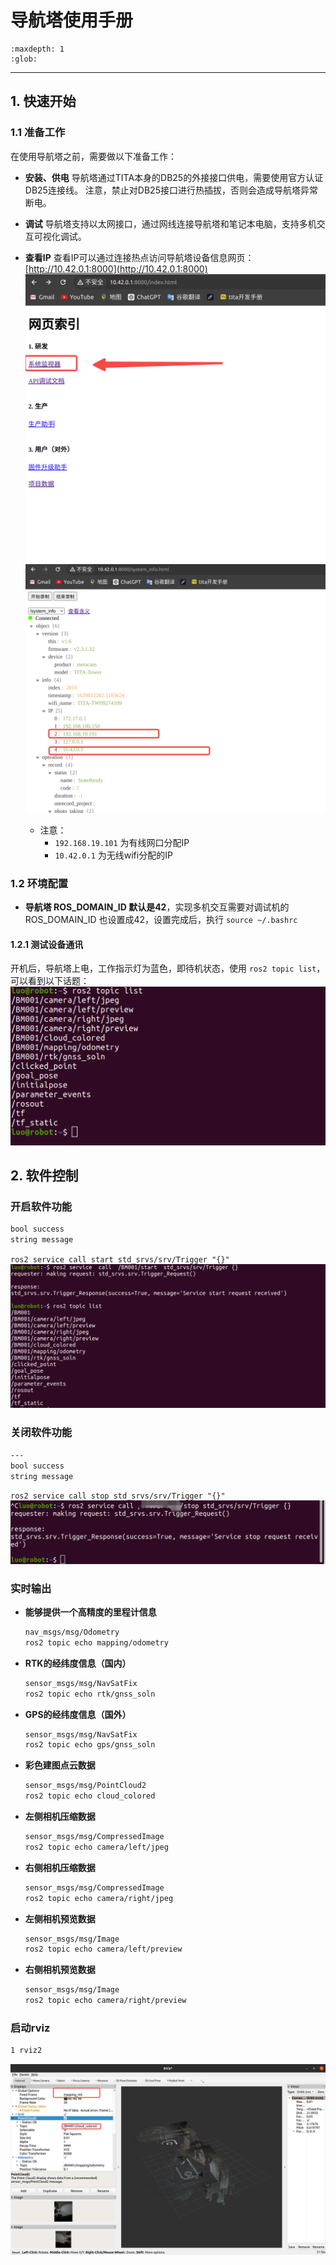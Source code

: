 # 导航塔使用手册

```{toctree}
:maxdepth: 1
:glob:
```

------

## 1. 快速开始

### 1.1 准备工作

在使用导航塔之前，需要做以下准备工作：

- **安装、供电**
  导航塔通过TITA本身的DB25的外接接口供电，需要使用官方认证DB25连接线。
  注意，禁止对DB25接口进行热插拔，否则会造成导航塔异常断电。

- **调试**
  导航塔支持以太网接口，通过网线连接导航塔和笔记本电脑，支持多机交互可视化调试。

- **查看IP**
  查看IP可以通过连接热点访问导航塔设备信息网页：[http://10.42.0.1:8000](http://10.42.0.1:8000)
  ![t1](../../_static/t1.png)
   ![t2](../../_static/t2.png)
  - 注意：
    - `192.168.19.101` 为有线网口分配IP
    - `10.42.0.1` 为无线wifi分配的IP

### 1.2 环境配置

- **导航塔 ROS_DOMAIN_ID 默认是42**，实现多机交互需要对调试机的 ROS_DOMAIN_ID 也设置成42，设置完成后，执行 `source ~/.bashrc`

#### 1.2.1 测试设备通讯

开机后，导航塔上电，工作指示灯为蓝色，即待机状态，使用 `ros2 topic list`，可以看到以下话题：
 ![t3](../../_static/t3.png)

## 2. 软件控制

### 开启软件功能

```bash
bool success
string message
```
`ros2 service call start std_srvs/srv/Trigger "{}"`
 ![t4](../../_static/t4.png)

### 关闭软件功能

```bash
---
bool success
string message
```
`ros2 service call stop std_srvs/srv/Trigger "{}"`
 ![t5](../../_static/t5.png)

### 实时输出

- **能够提供一个高精度的里程计信息**
  ```bash
  nav_msgs/msg/Odometry
  ros2 topic echo mapping/odometry
  ```

- **RTK的经纬度信息（国内）**
  ```bash
  sensor_msgs/msg/NavSatFix
  ros2 topic echo rtk/gnss_soln
  ```

- **GPS的经纬度信息（国外）**
  ```bash
  sensor_msgs/msg/NavSatFix
  ros2 topic echo gps/gnss_soln
  ```

- **彩色建图点云数据**
  ```bash
  sensor_msgs/msg/PointCloud2
  ros2 topic echo cloud_colored
  ```

- **左侧相机压缩数据**
  ```bash
  sensor_msgs/msg/CompressedImage
  ros2 topic echo camera/left/jpeg
  ```

- **右侧相机压缩数据**
  ```bash
  sensor_msgs/msg/CompressedImage
  ros2 topic echo camera/right/jpeg
  ```

- **左侧相机预览数据**
  ```bash
  sensor_msgs/msg/Image
  ros2 topic echo camera/left/preview
  ```

- **右侧相机预览数据**
  ```bash
  sensor_msgs/msg/Image
  ros2 topic echo camera/right/preview
  ```

### 启动rviz

```bash
1 rviz2
```
 ![t6](../../_static/t6.PNG)



